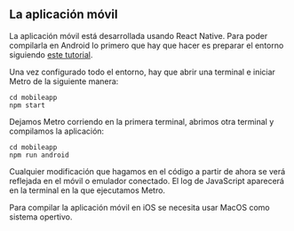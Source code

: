 ## La aplicación móvil
La aplicación móvil está desarrollada usando React Native. Para poder compilarla en Android lo primero que hay que hacer es preparar el entorno siguiendo [este tutorial](https://reactnative.dev/docs/environment-setup). 

Una vez configurado todo el entorno, hay que abrir una terminal e iniciar Metro de la siguiente manera:
```
cd mobileapp
npm start
```
Dejamos Metro corriendo en la primera terminal, abrimos otra terminal y compilamos la aplicación:
```
cd mobileapp
npm run android
```
Cualquier modificación que hagamos en el código a partir de ahora se verá reflejada en el móvil o emulador conectado. El log de JavaScript aparecerá en la terminal en la que ejecutamos Metro.

Para compilar la aplicación móvil en iOS se necesita usar MacOS como sistema opertivo.
